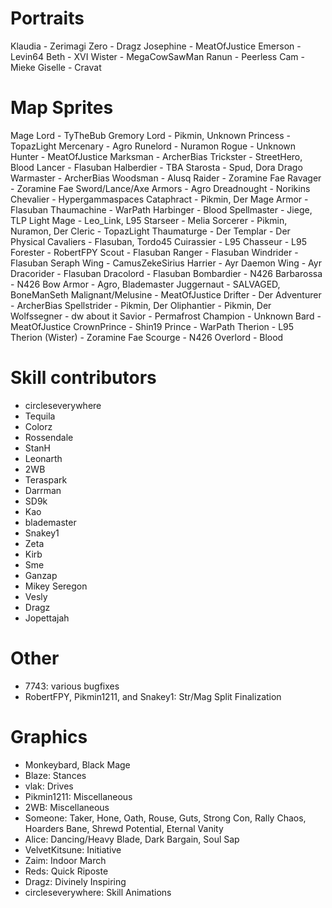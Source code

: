 # Portraits
Klaudia - Zerimagi
Zero - Dragz
Josephine - MeatOfJustice
Emerson - Levin64
Beth - XVI
Wister - MegaCowSawMan
Ranun - Peerless
Cam - Mieke
Giselle - Cravat

# Map Sprites
Mage Lord - TyTheBub
Gremory Lord - Pikmin, Unknown
Princess - TopazLight
Mercenary - Agro
Runelord - Nuramon
Rogue - Unknown
Hunter - MeatOfJustice
Marksman - ArcherBias
Trickster - StreetHero, Blood
Lancer - Flasuban
Halberdier - TBA
Starosta - Spud, Dora Drago
Warmaster - ArcherBias
Woodsman - Alusq
Raider - Zoramine Fae
Ravager - Zoramine Fae
Sword/Lance/Axe Armors - Agro
Dreadnought - Norikins
Chevalier - Hypergammaspaces
Cataphract - Pikmin, Der
Mage Armor - Flasuban
Thaumachine - WarPath
Harbinger - Blood
Spellmaster - Jiege, TLP
Light Mage - Leo_Link, L95
Starseer - Melia
Sorcerer - Pikmin, Nuramon, Der
Cleric - TopazLight
Thaumaturge - Der
Templar - Der
Physical Cavaliers - Flasuban, Tordo45
Cuirassier - L95
Chasseur - L95
Forester - RobertFPY
Scout - Flasuban
Ranger - Flasuban
Windrider - Flasuban
Seraph Wing - CamusZekeSirius
Harrier - Ayr
Daemon Wing - Ayr
Dracorider - Flasuban
Dracolord - Flasuban
Bombardier - N426
Barbarossa - N426
Bow Armor - Agro, Blademaster
Juggernaut - SALVAGED, BoneManSeth
Malignant/Melusine - MeatOfJustice
Drifter - Der
Adventurer - ArcherBias
Spellstrider - Pikmin, Der
Oliphantier - Pikmin, Der
Wolfssegner - dw about it
Savior - Permafrost
Champion - Unknown
Bard - MeatOfJustice
CrownPrince - Shin19
Prince - WarPath
Therion - L95
Therion (Wister) - Zoramine Fae
Scourge - N426
Overlord - Blood

# Skill contributors

- circleseverywhere
- Tequila
- Colorz
- Rossendale
- StanH
- Leonarth
- 2WB
- Teraspark
- Darrman
- SD9k
- Kao
- blademaster
- Snakey1
- Zeta
- Kirb
- Sme
- Ganzap
- Mikey Seregon
- Vesly 
- Dragz
- Jopettajah

# Other

- 7743: various bugfixes
- RobertFPY, Pikmin1211, and Snakey1: Str/Mag Split Finalization

# Graphics

- Monkeybard, Black Mage
- Blaze: Stances
- vlak: Drives
- Pikmin1211: Miscellaneous
- 2WB: Miscellaneous
- Someone: Taker, Hone, Oath, Rouse, Guts, Strong Con, Rally Chaos, Hoarders Bane, Shrewd Potential, Eternal Vanity 
- Alice: Dancing/Heavy Blade, Dark Bargain, Soul Sap 
- VelvetKitsune: Initiative 
- Zaim: Indoor March
- Reds: Quick Riposte
- Dragz: Divinely Inspiring
- circleseverywhere: Skill Animations

